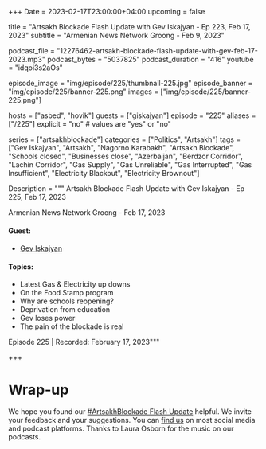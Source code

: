 +++
Date = 2023-02-17T23:00:00+04:00
upcoming = false 

title = "Artsakh Blockade Flash Update with Gev Iskajyan - Ep 223, Feb 17, 2023"
subtitle = "Armenian News Network Groong - Feb 9, 2023"

podcast_file = "12276462-artsakh-blockade-flash-update-with-gev-feb-17-2023.mp3"
podcast_bytes = "5037825"
podcast_duration = "416"
youtube = "idqoi3s2aOs"

episode_image = "img/episode/225/thumbnail-225.jpg"
episode_banner = "img/episode/225/banner-225.png"
images = ["img/episode/225/banner-225.png"]

hosts = ["asbed", "hovik"]
guests = ["giskajyan"]
episode = "225"
aliases = ["/225"]
explicit = "no" # values are "yes" or "no"


series = ["artsakhblockade"]
categories = ["Politics", "Artsakh"]
tags = ["Gev Iskajyan", "Artsakh", "Nagorno Karabakh", "Artsakh Blockade", "Schools closed", "Businesses close", "Azerbaijan", "Berdzor Corridor", "Lachin Corridor", "Gas Supply", "Gas Unreliable", "Gas Interrupted", "Gas Insufficient", "Electricity Blackout", "Electricity Brownout"]

Description = """
Artsakh Blockade Flash Update with Gev Iskajyan - Ep 225, Feb 17, 2023

Armenian News Network Groong - Feb 17, 2023

#### Guest: 
* [Gev Iskajyan](/guest/giskajyan)

#### Topics:
* Latest Gas & Electricity up downs
* On the Food Stamp program
* Why are schools reopening?
* Deprivation from education
* Gev loses power
* The pain of the blockade is real

Episode 225 | Recorded: February 17, 2023"""

+++

# Wrap-up

We hope you found our [#ArtsakhBlockade Flash Update](https://podcasts.groong.org/) helpful. We invite your feedback and your suggestions. You can [find us](https://linktr.ee/groong) on most social media and podcast platforms. Thanks to Laura Osborn for the music on our podcasts.
